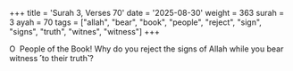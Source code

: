 +++
title = 'Surah 3, Verses 70'
date = '2025-08-30'
weight = 363
surah = 3
ayah = 70
tags = ["allah", "bear", "book", "people", "reject", "sign", "signs", "truth", "witnes", "witness"]
+++

O  People of the Book! Why do you reject the signs of Allah while you bear witness ˹to their truth˺?